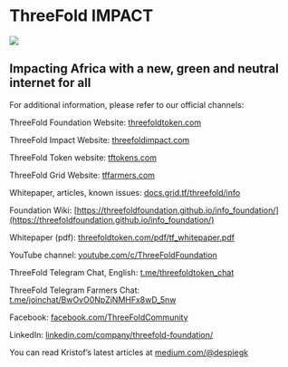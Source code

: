 # ThreeFold IMPACT

[![](https://images.unsplash.com/photo-1450849608880-6f787542c88a?ixlib=rb-0.3.5&ixid=eyJhcHBfaWQiOjEyMDd9&s=604fb2337692131d89985e6547b23a8f&auto=format&fit=crop&w=1266&q=80)](https://www.youtube.com/watch?v=4exjbFvnGkk)

## Impacting Africa with a new, green and neutral internet for all

For additional information, please refer to our official channels: 

ThreeFold Foundation Website: [threefoldtoken.com](https://threefoldtoken.com/) 

ThreeFold Impact Website: [threefoldimpact.com](https://threefoldimpact.com/)

ThreeFold Token website: [tftokens.com](http://www.tftokens.com/)

ThreeFold Grid Website: [tffarmers.com](https://tffarmers.com/)

Whitepaper, articles, known issues: [docs.grid.tf/threefold/info](https://docs.grid.tf/threefold/info) 

Foundation Wiki: [https://threefoldfoundation.github.io/info_foundation/](https://threefoldfoundation.github.io/info_foundation/)

Whitepaper (pdf): [threefoldtoken.com/pdf/tf_whitepaper.pdf](https://threefoldtoken.com/pdf/tf_whitepaper.pdf)

YouTube channel: [youtube.com/c/ThreeFoldFoundation](https://www.youtube.com/c/ThreeFoldFoundation)

ThreeFold Telegram Chat, English: [t.me/threefoldtoken_chat](https://t.me/threefoldtoken_chat)

ThreeFold Telegram Farmers Chat: [t.me/joinchat/BwOvO0NpZjNMHFx8wD_5nw](https://t.me/joinchat/BwOvO0NpZjNMHFx8wD_5nw)

Facebook: [facebook.com/ThreeFoldCommunity](https://www.facebook.com/ThreeFoldCommunity)

LinkedIn: [linkedin.com/company/threefold-foundation/](https://www.linkedin.com/company/threefold-foundation/)

You can read Kristof’s latest articles at [medium.com/@despiegk](https://medium.com/@despiegk)
